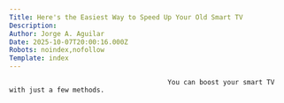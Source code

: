 ```yaml
---
Title: Here's the Easiest Way to Speed Up Your Old Smart TV
Description: 
Author: Jorge A. Aguilar
Date: 2025-10-07T20:00:16.000Z
Robots: noindex,nofollow
Template: index
---
```


                                            You can boost your smart TV with just a few methods.
                                        